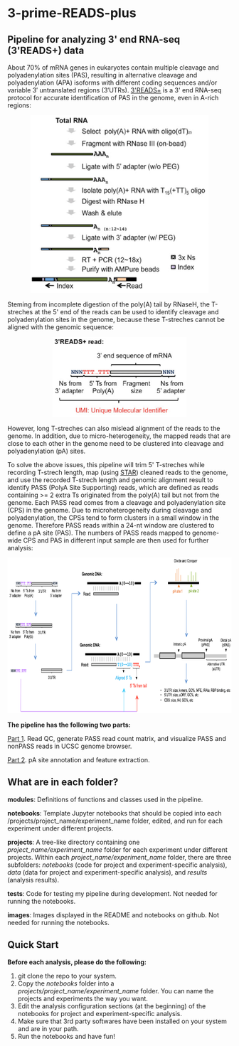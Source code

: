 # 3-prime-READS-plus
## Pipeline for analyzing 3' end RNA-seq (3'READS+) data 

About 70% of mRNA genes in eukaryotes contain multiple cleavage and polyadenylation sites (PAS), resulting in alternative cleavage and polyadenylation (APA) isoforms with different coding sequences and/or variable 3′ untranslated regions (3′UTRs). [3'READS+](https://www.ncbi.nlm.nih.gov/pmc/articles/PMC5029459/) is a 3' end RNA-seq protocol for accurate identification of PAS in the genome, even in A-rich regions:

<p align="center">
  <img src="images/flowchart.jpg" width="400" height="400">
</p>

Steming from incomplete digestion of the poly(A) tail by RNaseH, the T-streches at the 5' end of the reads can be used to identify cleavage and polyadenylation sites in the genome, because these T-streches cannot be aligned with the genomic sequence:

<p align="center">
  <img src="images/read.jpg" width="300" height="180" class="center">
</p>

However, long T-streches can also mislead alignment of the reads to the genome. In addition, due to micro-heterogeneity, the mapped reads that are close to each other in the genome need to be clustered into cleavage and polyadenylation (pA) sites.

To solve the above issues, this pipeline will trim 5' T-streches while recording T-strech length, map (using [STAR](https://github.com/alexdobin/STAR)) cleaned reads to the genome, and use the recorded T-strech length and genomic alignment result to identify PASS (PolyA Site Supporting) reads, which are defined as reads containing >= 2 extra Ts originated from the poly(A) tail but not from the genome. Each PASS read comes from a cleavage and polyadenylation site (CPS) in the genome. Due to microheterogeneity during cleavage and polyadenylation, the CPSs tend to form clusters in a small window in the genome. Therefore PASS reads within a 24-nt window are clustered to define a pA site (PAS). The numbers of PASS reads mapped to genome-wide CPS and PAS in different input sample are then used for further analysis: 

<p align="center">
  <img src="images/pipeline.png" width="850" height="350" class="center">
</p>


**The pipeline has the following two parts:**

[Part 1](https://github.com/DinghaiZ/3-prime-READS-plus/blob/master/projects/project_1/experiment_1/notebooks/Part-1.ipynb). Read QC, generate PASS read count matrix, and visualize PASS and nonPASS reads in UCSC genome browser.

[Part 2](https://github.com/DinghaiZ/3-prime-READS-plus/blob/master/projects/project_1/experiment_1/notebooks/Part-2.ipynb). pA site annotation and feature extraction.  


## What are in each folder?

**modules**: Definitions of functions and classes used in the pipeline.

**notebooks**: Template Jupyter notebooks that should be copied into each /projects/project_name/experiment_name folder, edited, and run for each experiment under different projects.

**projects**: A tree-like directory containing one *project_name/experiment_name* folder for each experiment under different projects. Within each *project_name/experiment_name* folder, there are three subfolders: *notebooks* (code for project and experiment-specific analysis), *data* (data for project and experiment-specific analysis), and *results* (analysis results). 

**tests**: Code for testing my pipeline during development. Not needed for running the notebooks.

**images**: Images displayed in the README and notebooks on github. Not needed for running the notebooks.



## Quick Start

**Before each analysis, please do the following:**
1. git clone the repo to your system.
2. Copy the *notebooks* folder into a *projects/project_name/experiment_name* folder. You can name the projects and experiments the way you want.
3. Edit the analysis configuration sections (at the beginning) of the notebooks for project and experiment-specific analysis.
4. Make sure that 3rd party softwares have been installed on your system and are in your path.
5. Run the notebooks and have fun!



